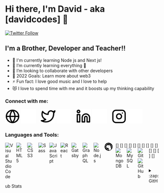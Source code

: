 # Hi there, I'm David - aka [davidcodes] 👋 


[![Twitter Follow](https://img.shields.io/twitter/follow/davi_codes?color=1DA1F2&logo=twitter&style=for-the-badge)](https://twitter.com/intent/follow?original_referer=https%3A%2F%2Fgithub.com%2Fdavi_codes&screen_name=davi_codes)



## I'm a Brother, Developer and Teacher!!

- 🔭 I'm currently learning Node js and Next js!
- 🌱 I’m currently learning everything 🤣
- 👯 I’m looking to collaborate with other developers
- 🥅 2022 Goals: Learn more about web3
- ⚡ Fun fact: I love good music and I love to help
- 😻 I love to spend time with me and it boosts up my thinking capability

### Connect with me:

[![website](./img/globe-light.svg)](https://davidcodes.io)
[![website](./img/globe-dark.svg)](https://davidcodes.io)
&nbsp;&nbsp;
[![website](./img/twitter-light.svg)](https://twitter.com/davi_codes)
[![website](./img/twitter-dark.svg)](https://twitter.com/davi_codes#gh-dark-mode-only)
&nbsp;&nbsp;
[![website](./img/linkedin-light.svg)](https://www.linkedin.com/in/david-codes-b4ab85223/#gh-light-mode-only)
[![website](./img/linkedin-dark.svg)](https://www.linkedin.com/in/david-codes-b4ab85223/#gh-dark-mode-only)
&nbsp;&nbsp;
[![website](./img/instagram-light.svg)](https://instagram.com/_davidblaq#gh-light-mode-only)
[![website](./img/instagram-dark.svg)](https://instagram.com/_davidblaq#gh-dark-mode-only)

### Languages and Tools:

[<img align="left" alt="Visual Studio Code" width="26px" src="https://cdn.jsdelivr.net/gh/devicons/devicon/icons/vscode/vscode-original.svg" style="padding-right:10px;" />]
[<img align="left" alt="HTML5" width="26px" src="https://cdn.jsdelivr.net/gh/devicons/devicon/icons/html5/html5-original.svg" style="padding-right:10px;" />]
[<img align="left" alt="CSS3" width="26px" src="https://cdn.jsdelivr.net/gh/devicons/devicon/icons/css3/css3-original.svg" style="padding-right:10px;" />]
[<img align="left" alt="Sass" width="26px" src="https://cdn.jsdelivr.net/gh/devicons/devicon/icons/sass/sass-original.svg" style="padding-right:10px;" />]
[<img align="left" alt="JavaScript" width="26px" src="https://cdn.jsdelivr.net/gh/devicons/devicon/icons/javascript/javascript-original.svg" style="padding-right:10px;" />]
[<img align="left" alt="React" width="26px" src="https://cdn.jsdelivr.net/gh/devicons/devicon/icons/react/react-original.svg" style="padding-right:10px;" />]
[<img align="left" alt="Gatsby" width="26px" src="https://cdn.jsdelivr.net/gh/devicons/devicon/icons/gatsby/gatsby-original.svg" style="padding-right:10px;" />]
[<img align="left" alt="GraphQL" width="26px" src="https://cdn.jsdelivr.net/gh/devicons/devicon/icons/graphql/graphql-plain.svg" style="padding-right:10px;" />]
[<img align="left" alt="Node.js" width="26px" src="https://cdn.jsdelivr.net/gh/devicons/devicon/icons/nodejs/nodejs-original.svg" style="padding-right:10px;" />]
[<img align="left" alt="Deno" width="26px" src="./img/deno-light.svg" style="padding-right:10px;" />]
[<img align="left" alt="MongoDB" width="26px" src="https://cdn.jsdelivr.net/gh/devicons/devicon/icons/mongodb/mongodb-original.svg" style="padding-right:10px;" />]
[<img align="left" alt="MySQL" width="26px" src="https://cdn.jsdelivr.net/gh/devicons/devicon/icons/mysql/mysql-original.svg" style="padding-right:10px;" />]
[<img align="left" alt="Git" width="26px" src="https://cdn.jsdelivr.net/gh/devicons/devicon/icons/git/git-original.svg" style="padding-right:10px;" />]
[<img align="left" alt="GitHub" width="26px" src="https://user-images.githubusercontent.com/3369400/139447912-e0f43f33-6d9f-45f8-be46-2df5bbc91289.png" style="padding-right:10px;" />]

<br />



<details>
  <summary>:zap: GitHub Stats</summary>

  <img align="left" alt="davidcodes GitHub Stats" src="https://github-readme-stats.vercel.app/api?username=daveblaq&show_icons=true&hide_border=false&title_color=ff652f&icon_color=FFE400&bg_color=09131B&text_color=ffffff&border_color=0c1a25" />

</details>

[website]: https://davidcodes.io
[twitter]: https://twitter.com/davi_codes
[instagram]: https://instagram.com/_davidblaq
[linkedin]: https://www.linkedin.com/in/david-codes-b4ab85223/
